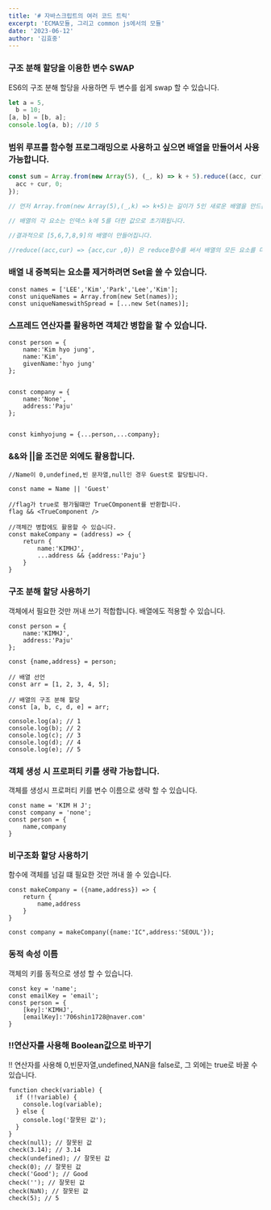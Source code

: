 ```yaml
---
title: '# 자바스크립트의 여러 코드 트릭'
excerpt: 'ECMA모듈, 그리고 common js에서의 모듈'
date: '2023-06-12'
author: '김효중'
---
```


### 구조 분해 할당을 이용한 변수 SWAP

ES6의 구조 분해 할당을 사용하면 두 변수를 쉽게 swap 할 수 있습니다.

```js
let a = 5,
  b = 10;
[a, b] = [b, a];
console.log(a, b); //10 5
```

### 범위 루프를 함수형 프로그래밍으로 사용하고 싶으면 배열을 만들어서 사용 가능합니다.

```js
const sum = Array.from(new Array(5), (_, k) => k + 5).reduce((acc, cur) => {
  acc + cur, 0;
});

// 먼저 Array.from(new Array(5),(_,k) => k+5)는 길이가 5인 새로운 배열을 만드는 코드입니다.

// 배열의 각 요소는 인덱스 k에 5를 더한 값으로 초기화됩니다.

//결과적으로 [5,6,7,8,9]의 배열이 만들어집니다.

//reduce((acc,cur) => {acc,cur ,0}) 은 reduce함수를 써서 배열의 모든 요소를 더합니다. 초기값은 0으로 설정합니다.
```

### 배열 내 중복되는 요소를 제거하려면 Set을 쓸 수 있습니다.

```
const names = ['LEE','Kim','Park','Lee','Kim'];
const uniqueNames = Array.from(new Set(names));
const uniqueNameswithSpread = [...new Set(names)];
```

### 스프레드 연산자를 활용하면 객체간 병합을 할 수 있습니다.

```
const person = {
    name:'Kim hyo jung',
    name:'Kim',
    givenName:'hyo jung'
};


const company = {
    name:'None',
    address:'Paju'
};


const kimhyojung = {...person,...company};

```

### &&와 ||을 조건문 외에도 활용합니다.

```
//Name이 0,undefined,빈 문자열,null인 경우 Guest로 할당됩니다.

const name = Name || 'Guest'

//flag가 true로 평가될떄만 TrueCOmponent를 반환합니다.
flag && <TrueComponent />

//객체간 병합에도 활용할 수 있습니다.
const makeCompany = (address) => {
    return {
        name:'KIMHJ',
        ...address && {address:'Paju'}
    }
}

```

### 구조 분해 할당 사용하기

객체에서 필요한 것만 꺼내 쓰기 적합합니다. 배열에도 적용할 수 있습니다.

```
const person = {
    name:'KIMHJ',
    address:'Paju'
};

const {name,address} = person;

// 배열 선언
const arr = [1, 2, 3, 4, 5];

// 배열의 구조 분해 할당
const [a, b, c, d, e] = arr;

console.log(a); // 1
console.log(b); // 2
console.log(c); // 3
console.log(d); // 4
console.log(e); // 5
```

### 객체 생성 시 프로퍼티 키를 생략 가능합니다.

객체를 생성시 프로퍼티 키를 변수 이름으로 생략 할 수 있습니다.

```
const name = 'KIM H J';
const company = 'none';
const person = {
    name,company
}
```

### 비구조화 할당 사용하기

함수에 객체를 넘길 떄 필요한 것만 꺼내 쓸 수 있습니다.

```
const makeCompany = ({name,address}) => {
    return {
        name,address
    }
}

const company = makeCompany({name:'IC",address:'SEOUL'});
```

### 동적 속성 이름

객체의 키를 동적으로 생성 할 수 있습니다.

```
const key = 'name';
const emailKey = 'email';
const person = {
    [key]:'KIMHJ',
    [emailKey]:'706shin1728@naver.com'
}

```

### !!연산자를 사용해 Boolean값으로 바꾸기

!! 연산자를 사용해 0,빈문자열,undefined,NAN을 false로, 그 외에는 true로 바꿀 수
있습니다.

```
function check(variable) {
  if (!!variable) {
    console.log(variable);
  } else {
    console.log('잘못된 값');
  }
}
check(null); // 잘못된 값
check(3.14); // 3.14
check(undefined); // 잘못된 값
check(0); // 잘못된 값
check('Good'); // Good
check(''); // 잘못된 값
check(NaN); // 잘못된 값
check(5); // 5
```
